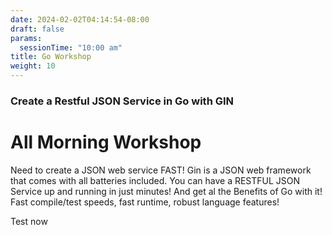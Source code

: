 ```yaml
---
date: 2024-02-02T04:14:54-08:00
draft: false
params:
  sessionTime: "10:00 am"
title: Go Workshop
weight: 10
---
```





### Create a Restful JSON Service in Go with GIN

# All Morning Workshop

Need to create a JSON web service FAST! Gin is a JSON web framework that comes with all batteries included. You can have a RESTFUL JSON Service up and running in just minutes! And get al the Benefits of Go with it! Fast compile/test speeds, fast runtime, robust language features!


Test now